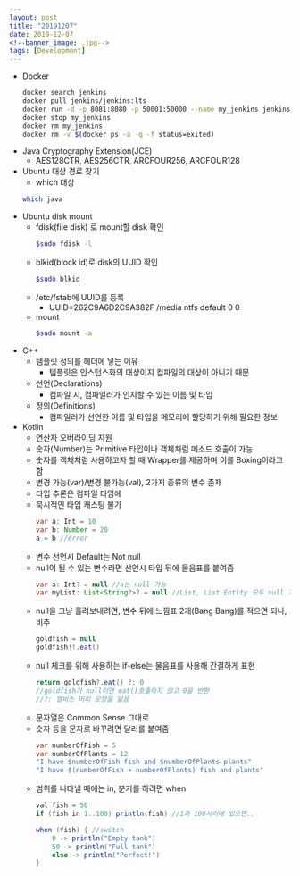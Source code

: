 ```yaml
---
layout: post
title: "20191207"
date: 2019-12-07
<!--banner_image: .jpg-->
tags: [Development]
---
```

*  Docker
	````bash
	docker search jenkins
	docker pull jenkins/jenkins:lts
	docker run -d -p 8081:8080 -p 50001:50000 --name my_jenkins jenkins/jenkins:lts
	docker stop my_jenkins
	docker rm my_jenkins
	docker rm -v $(docker ps -a -q -f status=exited)
	````
*  Java Cryptography Extension(JCE)
	* AES128CTR, AES256CTR, ARCFOUR256, ARCFOUR128
* Ubuntu 대상 경로 찾기
	* which 대상
	````bash
	which java
	````
* Ubuntu disk mount
	* fdisk(file disk) 로 mount할 disk 확인
		````bash
		$sudo fdisk -l
		````
	* blkid(block id)로 disk의 UUID 확인
		````bash
		$sudo blkid
		````
	* /etc/fstab에 UUID를 등록
		* UUID=262C9A6D2C9A382F /media ntfs default 0 0
	* mount
		````bash
		$sudo mount -a
		````
<!--more-->
* C++
	* 템플릿 정의를 헤더에 넣는 이유
		* 템플릿은 인스턴스화의 대상이지 컴파일의 대상이 아니기 때문
	* 선언(Declarations)
		* 컴파일 시, 컴파일러가 인지할 수 있는 이름 및 타입
	* 정의(Definitions)
		* 컴파일러가 선언한 이름 및 타입을 메모리에 할당하기 위해 필요한 정보
* Kotlin
	* 연산자 오버라이딩 지원
	* 숫자(Number)는 Primitive 타입이나 객체처럼 메소드 호출이 가능
	* 숫자를 객체처럼 사용하고자 할 때 Wrapper를 제공하며 이를 Boxing이라고 함
	* 변경 가능(var)/변경 불가능(val), 2가지 종류의 변수 존재
	* 타입 추론은 컴파일 타임에
	* 묵시적인 타입 캐스팅 불가
		````java
		var a: Int = 10
		var b: Number = 20
		a = b //error
		````
	* 변수 선언시 Default는 Not null
	* null이 될 수 있는 변수라면 선언시 타입 뒤에 물음표를 붙여줌
		````java
		var a: Int? = null //a는 null 가능
		var myList: List<String?>? = null //List, List Entity 모두 null 가능
		````
	* null을 그냥 흘려보내려면, 변수 뒤에 느낌표 2개(Bang Bang)를 적으면 되나, 비추
		```java
		goldfish = null
		goldfish!!.eat()
		````
	* null 체크를 위해 사용하는 if-else는 물음표를 사용해 간결하게 표현
		````java
		return goldfish?.eat() ?: 0 
		//goldfish가 null이면 eat()호출하지 않고 0을 반환
		//?: 엘비스 머리 모양을 닮음
		````
	* 문자열은 Common Sense 그대로
	* 숫자 등을 문자로 바꾸려면 달러를 붙여줌
		````java
		var numberOfFish = 5
		var numberOfPlants = 12
		"I have $numberOfFish fish and $numberOfPlants plants"
		"I have $(numberOfFish + numberOfPlants) fish and plants"
		````
	* 범위를 나타낼 때에는 in, 분기를 하려면 when
		````java
		val fish = 50
		if (fish in 1..100) println(fish) //1과 100사이에 있으면..

		when (fish) { //switch
			0 -> println("Empty tank")
			50 -> println("Full tank")
			else -> println("Perfect!")
		}
		````